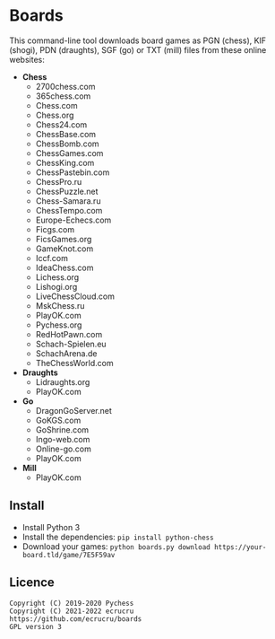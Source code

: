 # Boards

This command-line tool downloads board games as PGN (chess), KIF (shogi), PDN (draughts), SGF (go) or TXT (mill) files from these online websites:

- **Chess**
	- 2700chess.com
	- 365chess.com
	- Chess.com
	- Chess.org
	- Chess24.com
	- ChessBase.com
	- ChessBomb.com
	- ChessGames.com
	- ChessKing.com
	- ChessPastebin.com
	- ChessPro.ru
	- ChessPuzzle.net
	- Chess-Samara.ru
	- ChessTempo.com
	- Europe-Echecs.com
	- Ficgs.com
	- FicsGames.org
	- GameKnot.com
	- Iccf.com
	- IdeaChess.com
	- Lichess.org
	- Lishogi.org
	- LiveChessCloud.com
	- MskChess.ru
	- PlayOK.com
	- Pychess.org
	- RedHotPawn.com
	- Schach-Spielen.eu
	- SchachArena.de
	- TheChessWorld.com
- **Draughts**
	- Lidraughts.org
	- PlayOK.com
- **Go**
	- DragonGoServer.net
	- GoKGS.com
	- GoShrine.com
	- Ingo-web.com
	- Online-go.com
	- PlayOK.com
- **Mill**
	- PlayOK.com


## Install

- Install Python 3
- Install the dependencies: `pip install python-chess`
- Download your games: `python boards.py download https://your-board.tld/game/7E5F59av`


## Licence

```
Copyright (C) 2019-2020 Pychess
Copyright (C) 2021-2022 ecrucru
https://github.com/ecrucru/boards
GPL version 3
```